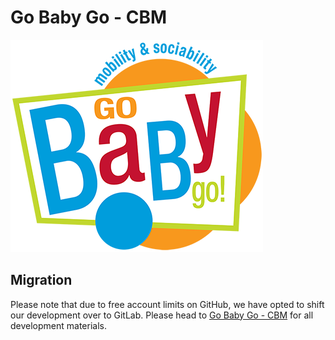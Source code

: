 # Go Baby Go - CBM

![Go Baby Go](/logo.png)

## Migration

Please note that due to free account limits on GitHub, we have opted to shift our development 
over to GitLab. Please head to [Go Baby Go - CBM](https://gitlab.com/go-baby-go-cbm/general/overview)
for all development materials.


